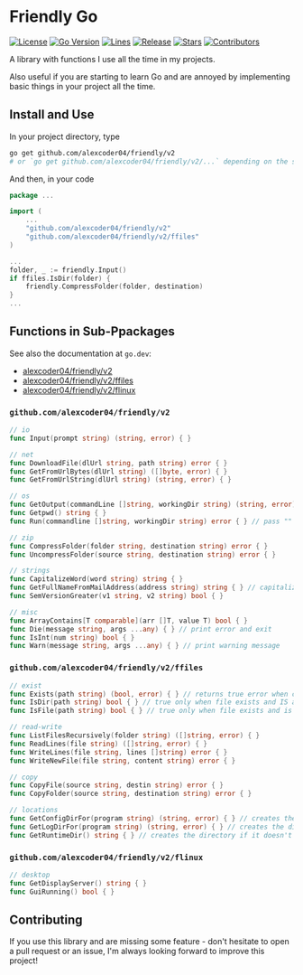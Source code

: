 
# Friendly Go

[![License](https://img.shields.io/github/license/alexcoder04/friendly)](https://github.com/alexcoder04/friendly/blob/main/LICENSE)
[![Go Version](https://img.shields.io/github/go-mod/go-version/alexcoder04/friendly)](https://github.com/alexcoder04/friendly/blob/main/go.mod)
[![Lines](https://img.shields.io/tokei/lines/github/alexcoder04/friendly?label=lines)](https://github.com/alexcoder04/friendly/pulse)
[![Release](https://img.shields.io/github/v/release/alexcoder04/friendly?display_name=tag&sort=semver)](https://github.com/alexcoder04/friendly/releases/latest)
[![Stars](https://img.shields.io/github/stars/alexcoder04/friendly)](https://github.com/alexcoder04/friendly/stargazers)
[![Contributors](https://img.shields.io/github/contributors-anon/alexcoder04/friendly)](https://github.com/alexcoder04/friendly/graphs/contributors)

A library with functions I use all the time in my projects.

Also useful if you are starting to learn Go and are annoyed by implementing basic things in your project all the time.

## Install and Use

In your project directory, type

```sh
go get github.com/alexcoder04/friendly/v2
# or `go get github.com/alexcoder04/friendly/v2/...` depending on the sub-package you need
```

And then, in your code

```go
package ...

import (
    ...
    "github.com/alexcoder04/friendly/v2"
    "github.com/alexcoder04/friendly/v2/ffiles"
)

...
folder, _ := friendly.Input()
if ffiles.IsDir(folder) {
    friendly.CompressFolder(folder, destination)
}
...
```

## Functions in Sub-Ppackages

See also the documentation at `go.dev`:

 - [alexcoder04/friendly/v2](https://pkg.go.dev/github.com/alexcoder04/friendly/v2)
 - [alexcoder04/friendly/v2/ffiles](https://pkg.go.dev/github.com/alexcoder04/friendly/v2/ffiles)
 - [alexcoder04/friendly/v2/flinux](https://pkg.go.dev/github.com/alexcoder04/friendly/v2/flinux)

### `github.com/alexcoder04/friendly/v2`

```go
// io
func Input(prompt string) (string, error) { }

// net
func DownloadFile(dlUrl string, path string) error { }
func GetFromUrlBytes(dlUrl string) ([]byte, error) { }
func GetFromUrlString(dlUrl string) (string, error) { }

// os
func GetOutput(commandLine []string, workingDir string) (string, error) { } // pass "" for workingDir to use current working dir
func Getpwd() string { }
func Run(commandline []string, workingDir string) error { } // pass "" for workingDir to use current working dir

// zip
func CompressFolder(folder string, destination string) error { }
func UncompressFolder(source string, destination string) error { }

// strings
func CapitalizeWord(word string) string { }
func GetFullNameFromMailAddress(address string) string { } // capitalize every part of mail address before @
func SemVersionGreater(v1 string, v2 string) bool { }

// misc
func ArrayContains[T comparable](arr []T, value T) bool { }
func Die(message string, args ...any) { } // print error and exit
func IsInt(num string) bool { }
func Warn(message string, args ...any) { } // print warning message
```

### `github.com/alexcoder04/friendly/v2/ffiles`

```go
// exist
func Exists(path string) (bool, error) { } // returns true error when cannot stat file (and error is not os.ErrNotExists)
func IsDir(path string) bool { } // true only when file exists and IS a directory
func IsFile(path string) bool { } // true only when file exists and is NOT a directory

// read-write
func ListFilesRecursively(folder string) ([]string, error) { }
func ReadLines(file string) ([]string, error) { }
func WriteLines(file string, lines []string) error { }
func WriteNewFile(file string, content string) error { }

// copy
func CopyFile(source string, destin string) error { }
func CopyFolder(source string, destination string) error { }

// locations
func GetConfigDirFor(program string) (string, error) { } // creates the directory if it doesn't exist
func GetLogDirFor(program string) (string, error) { } // creates the directory if it doesn't exist
func GetRuntimeDir() string { } // creates the directory if it doesn't exist
```

### `github.com/alexcoder04/friendly/v2/flinux`

```go
// desktop
func GetDisplayServer() string { }
func GuiRunning() bool { }
```

## Contributing

If you use this library and are missing some feature - don't hesitate to open a
pull request or an issue, I'm always looking forward to improve this project!
